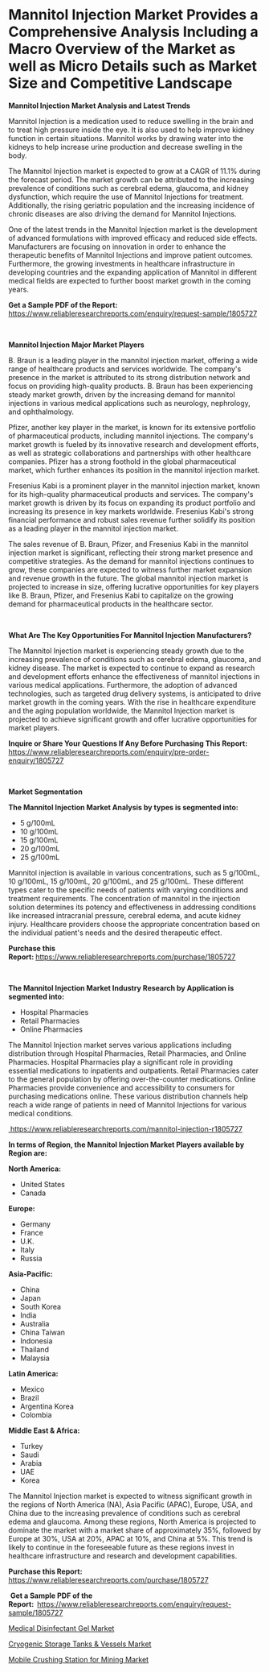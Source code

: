 <p><h1>Mannitol Injection Market Provides a Comprehensive Analysis Including a Macro Overview of the Market as well as Micro Details such as Market Size and Competitive Landscape</h1></p><p><strong>Mannitol Injection Market Analysis and Latest Trends</strong></p>
<p><p>Mannitol Injection is a medication used to reduce swelling in the brain and to treat high pressure inside the eye. It is also used to help improve kidney function in certain situations. Mannitol works by drawing water into the kidneys to help increase urine production and decrease swelling in the body.</p><p>The Mannitol Injection market is expected to grow at a CAGR of 11.1% during the forecast period. The market growth can be attributed to the increasing prevalence of conditions such as cerebral edema, glaucoma, and kidney dysfunction, which require the use of Mannitol Injections for treatment. Additionally, the rising geriatric population and the increasing incidence of chronic diseases are also driving the demand for Mannitol Injections.</p><p>One of the latest trends in the Mannitol Injection market is the development of advanced formulations with improved efficacy and reduced side effects. Manufacturers are focusing on innovation in order to enhance the therapeutic benefits of Mannitol Injections and improve patient outcomes. Furthermore, the growing investments in healthcare infrastructure in developing countries and the expanding application of Mannitol in different medical fields are expected to further boost market growth in the coming years.</p></p>
<p><strong>Get a Sample PDF of the Report:&nbsp;</strong> <a href="https://www.reliableresearchreports.com/enquiry/request-sample/1805727">https://www.reliableresearchreports.com/enquiry/request-sample/1805727</a></p>
<p>&nbsp;</p>
<p><strong>Mannitol Injection Major Market Players</strong></p>
<p><p>B. Braun is a leading player in the mannitol injection market, offering a wide range of healthcare products and services worldwide. The company's presence in the market is attributed to its strong distribution network and focus on providing high-quality products. B. Braun has been experiencing steady market growth, driven by the increasing demand for mannitol injections in various medical applications such as neurology, nephrology, and ophthalmology.</p><p>Pfizer, another key player in the market, is known for its extensive portfolio of pharmaceutical products, including mannitol injections. The company's market growth is fueled by its innovative research and development efforts, as well as strategic collaborations and partnerships with other healthcare companies. Pfizer has a strong foothold in the global pharmaceutical market, which further enhances its position in the mannitol injection market.</p><p>Fresenius Kabi is a prominent player in the mannitol injection market, known for its high-quality pharmaceutical products and services. The company's market growth is driven by its focus on expanding its product portfolio and increasing its presence in key markets worldwide. Fresenius Kabi's strong financial performance and robust sales revenue further solidify its position as a leading player in the mannitol injection market.</p><p>The sales revenue of B. Braun, Pfizer, and Fresenius Kabi in the mannitol injection market is significant, reflecting their strong market presence and competitive strategies. As the demand for mannitol injections continues to grow, these companies are expected to witness further market expansion and revenue growth in the future. The global mannitol injection market is projected to increase in size, offering lucrative opportunities for key players like B. Braun, Pfizer, and Fresenius Kabi to capitalize on the growing demand for pharmaceutical products in the healthcare sector.</p></p>
<p>&nbsp;</p>
<p><strong>What Are The Key Opportunities For Mannitol Injection Manufacturers?</strong></p>
<p><p>The Mannitol Injection market is experiencing steady growth due to the increasing prevalence of conditions such as cerebral edema, glaucoma, and kidney disease. The market is expected to continue to expand as research and development efforts enhance the effectiveness of mannitol injections in various medical applications. Furthermore, the adoption of advanced technologies, such as targeted drug delivery systems, is anticipated to drive market growth in the coming years. With the rise in healthcare expenditure and the aging population worldwide, the Mannitol Injection market is projected to achieve significant growth and offer lucrative opportunities for market players.</p></p>
<p><strong>Inquire or Share Your Questions If Any Before Purchasing This Report:</strong> <a href="https://www.reliableresearchreports.com/enquiry/pre-order-enquiry/1805727">https://www.reliableresearchreports.com/enquiry/pre-order-enquiry/1805727</a></p>
<p>&nbsp;</p>
<p><strong>Market Segmentation</strong></p>
<p><strong>The Mannitol Injection Market Analysis by types is segmented into:</strong></p>
<p><ul><li>5 g/100mL</li><li>10 g/100mL</li><li>15 g/100mL</li><li>20 g/100mL</li><li>25 g/100mL</li></ul></p>
<p><p>Mannitol injection is available in various concentrations, such as 5 g/100mL, 10 g/100mL, 15 g/100mL, 20 g/100mL, and 25 g/100mL. These different types cater to the specific needs of patients with varying conditions and treatment requirements. The concentration of mannitol in the injection solution determines its potency and effectiveness in addressing conditions like increased intracranial pressure, cerebral edema, and acute kidney injury. Healthcare providers choose the appropriate concentration based on the individual patient's needs and the desired therapeutic effect.</p></p>
<p><strong>Purchase this Report:&nbsp;</strong><a href="https://www.reliableresearchreports.com/purchase/1805727">https://www.reliableresearchreports.com/purchase/1805727</a></p>
<p>&nbsp;</p>
<p><strong>The Mannitol Injection Market Industry Research by Application is segmented into:</strong></p>
<p><ul><li>Hospital Pharmacies</li><li>Retail Pharmacies</li><li>Online Pharmacies</li></ul></p>
<p><p>The Mannitol Injection market serves various applications including distribution through Hospital Pharmacies, Retail Pharmacies, and Online Pharmacies. Hospital Pharmacies play a significant role in providing essential medications to inpatients and outpatients. Retail Pharmacies cater to the general population by offering over-the-counter medications. Online Pharmacies provide convenience and accessibility to consumers for purchasing medications online. These various distribution channels help reach a wide range of patients in need of Mannitol Injections for various medical conditions.</p></p>
<p><a href="https://www.reliableresearchreports.com/mannitol-injection-r1805727">&nbsp;https://www.reliableresearchreports.com/mannitol-injection-r1805727</a></p>
<p><strong>In terms of Region, the Mannitol Injection Market Players available by Region are:</strong></p>
<p>
    <p> <strong> North America: </strong>
        <ul>
            <li>United States</li>
            <li>Canada</li>
        </ul>
        </p> 
    <p> <strong> Europe: </strong>
        <ul>
            <li>Germany</li>
            <li>France</li>
            <li>U.K.</li>
            <li>Italy</li>
            <li>Russia</li>
        </ul>
        </p> 
    <p> <strong> Asia-Pacific: </strong>
        <ul>
            <li>China</li>
            <li>Japan</li>
            <li>South Korea</li>
            <li>India</li>
            <li>Australia</li>
            <li>China Taiwan</li>
            <li>Indonesia</li>
            <li>Thailand</li>
            <li>Malaysia</li>
        </ul>
        </p> 
    <p> <strong> Latin America: </strong>
        <ul>
            <li>Mexico</li>
            <li>Brazil</li>
            <li>Argentina Korea</li>
            <li>Colombia</li>
        </ul>
        </p> 
    <p> <strong> Middle East & Africa: </strong>
        <ul>
            <li>Turkey</li>
            <li>Saudi</li>
            <li>Arabia</li>
            <li>UAE</li>
            <li>Korea</li>
        </ul>
    </p>
    </p>
<p><p>The Mannitol Injection market is expected to witness significant growth in the regions of North America (NA), Asia Pacific (APAC), Europe, USA, and China due to the increasing prevalence of conditions such as cerebral edema and glaucoma. Among these regions, North America is projected to dominate the market with a market share of approximately 35%, followed by Europe at 30%, USA at 20%, APAC at 10%, and China at 5%. This trend is likely to continue in the foreseeable future as these regions invest in healthcare infrastructure and research and development capabilities.</p></p>
<p><strong>Purchase this Report: </strong><a href="https://www.reliableresearchreports.com/purchase/1805727">https://www.reliableresearchreports.com/purchase/1805727</a></p>
<p>&nbsp;<strong>Get a Sample PDF of the Report:&nbsp;&nbsp;</strong><a href="https://www.reliableresearchreports.com/enquiry/request-sample/1805727">https://www.reliableresearchreports.com/enquiry/request-sample/1805727</a></p>
<p><strong></strong></p>
<p><p><a href="https://www.linkedin.com/pulse/medical-disinfectant-gel-market-insight-trends-growth-ebs5c">Medical Disinfectant Gel Market</a></p><p><a href="https://www.linkedin.com/pulse/cryogenic-storage-tanks-amp-vessels-market-size-trends-complete-x0qxf">Cryogenic Storage Tanks & Vessels Market</a></p><p><a href="https://www.linkedin.com/pulse/mobile-crushing-station-mining-market-outlook-industry-overview-y1gmc">Mobile Crushing Station for Mining Market</a></p></p>